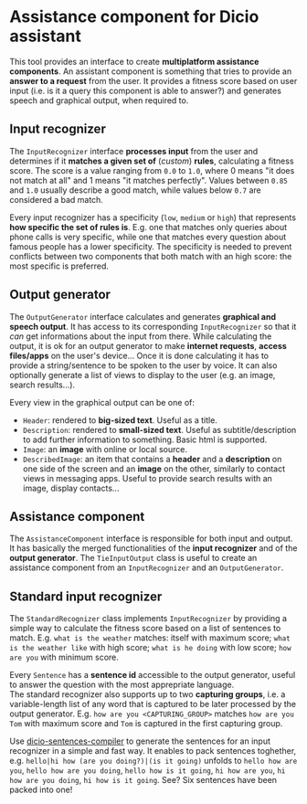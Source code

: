 # Assistance component for Dicio assistant
This tool provides an interface to create **multiplatform assistance components**. An assistant component is something that tries to provide an **answer to a request** from the user. It provides a fitness score based on user input (i.e. is it a query this component is able to answer?) and generates speech and graphical output, when required to.

## Input recognizer
The `InputRecognizer` interface **processes input** from the user and determines if it **matches a given set of** (*custom*) **rules**, calculating a fitness score. The score is a value ranging from `0.0` to `1.0`, where 0 means "it does not match at all" and 1 means "it matches perfectly". Values between `0.85` and `1.0` usually describe a good match, while values below `0.7` are considered a bad match.  

Every input recognizer has a specificity (`low`, `medium` or `high`) that represents **how specific the set of rules is**. E.g. one that matches only queries about phone calls is very specific, while one that matches every question about famous people has a lower specificity. The specificity is needed to prevent conflicts between two components that both match with an high score: the most specific is preferred.

## Output generator
The `OutputGenerator` interface calculates and generates **graphical and speech output**. It has access to its corresponding `InputRecognizer` so that it *can* get informations about the input from there. While calculating the output, it is ok for an output generator to make **internet requests**, **access files/apps** on the user's device... Once it is done calculating it has to provide a string/sentence to be spoken to the user by voice. It can also optionally generate a list of views to display to the user (e.g. an image, search results...).  

Every view in the graphical output can be one of:
- `Header`: rendered to **big-sized text**. Useful as a title.
- `Description`: rendered to **small-sized text**. Useful as subtitle/description to add further information to something. Basic html is supported.
- `Image`: an **image** with online or local source.
- `DescribedImage`: an item that contains a **header** and a **description** on one side of the screen and an **image** on the other, similarly to contact views in messaging apps. Useful to provide search results with an image, display contacts...

## Assistance component
The `AssistanceComponent` interface is responsible for both input and output. It has basically the merged functionalities of the **input recognizer** and of the **output generator**. The `TieInputOutput` class is useful to create an assistance component from an `InputRecognizer` and an `OutputGenerator`.

## Standard input recognizer
The `StandardRecognizer` class implements `InputRecognizer` by providing a simple way to calculate the fitness score based on a list of sentences to match. E.g. `what is the weather` matches: itself with maximum score; `what is the weather like` with high score; `what is he doing` with low score; `how are you` with minimum score.  

Every `Sentence` has a **sentence id** accessible to the output generator, useful to answer the question with the most apprepriate language.  
The standard recognizer also supports up to two **capturing groups**, i.e. a variable-length list of any word that is captured to be later processed by the output generator. E.g. `how are you <CAPTURING_GROUP>` matches `how are you Tom` with maximum score and `Tom` is captured in the first capturing group.  

Use [dicio-sentences-compiler](https://github.com/Stypox/dicio-sentences-compiler) to generate the sentences for an input recognizer in a simple and fast way. It enables to pack sentences toghether, e.g. `hello|hi how (are you doing?)|(is it going)` unfolds to `hello how are you`, `hello how are you doing`, `hello how is it going`, `hi how are you`, `hi how are you doing`, `hi how is it going`. See? Six sentences have been packed into one!